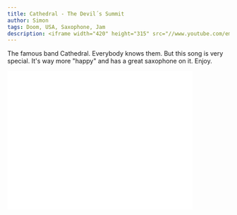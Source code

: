 ```yaml
---
title: Cathedral - The Devil´s Summit
author: Simon
tags: Doom, USA, Saxophone, Jam
description: <iframe width="420" height="315" src="//www.youtube.com/embed/BPzvfmvgbhM" frameborder="0" allowfullscreen></iframe>
---
```


The famous band Cathedral. Everybody knows them. But this song is very special. It's way more "happy" and has a great saxophone on it. Enjoy.

<iframe width="420" height="315" src="//www.youtube.com/embed/BPzvfmvgbhM" frameborder="0" allowfullscreen></iframe>
